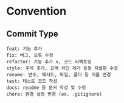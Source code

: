 # Convention
## Commit Type
```
feat: 기능 추가
fix: 버그, 오류 수정
refactor: 기능 추가 x, 코드 리팩토링
style: 주석 추가, 공백 라인 제거 등등 자잘한 수정
rename: 변수, 메서드, 파일, 폴더 등 이름 변경
test: 테스트 코드 작성
docs: readme 등 문서 작성 및 수정
chore: 환경 설정 변경 (ex. .gitignore)
```
